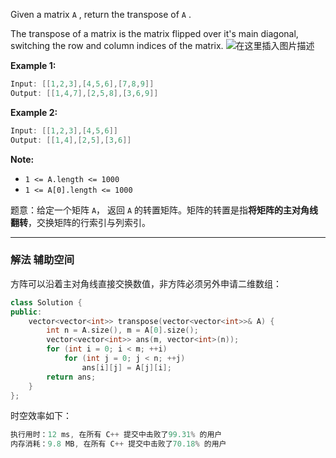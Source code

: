 

Given a matrix `A` , return the transpose of `A` .

The transpose of a matrix is the matrix flipped over it's main diagonal, switching the row and column indices of the matrix.
![在这里插入图片描述](https://img-blog.csdnimg.cn/20201114133852127.png?x-oss-process=image/watermark,type_ZmFuZ3poZW5naGVpdGk,shadow_10,text_aHR0cHM6Ly9ibG9nLmNzZG4ubmV0L215UmVhbGl6YXRpb24=,size_16,color_FFFFFF,t_70#pic_center)

 

**Example 1:**

```swift
Input: [[1,2,3],[4,5,6],[7,8,9]]
Output: [[1,4,7],[2,5,8],[3,6,9]]
```

**Example 2:**

```swift
Input: [[1,2,3],[4,5,6]]
Output: [[1,4],[2,5],[3,6]]
```

 

**Note:**
- `1 <= A.length <= 1000`
-  `1 <= A[0].length <= 1000`


题意：给定一个矩阵 `A`， 返回 `A` 的转置矩阵。矩阵的转置是指**将矩阵的主对角线翻转**，交换矩阵的行索引与列索引。

---
### 解法 辅助空间
方阵可以沿着主对角线直接交换数值，非方阵必须另外申请二维数组：
```cpp
class Solution {
public:
    vector<vector<int>> transpose(vector<vector<int>>& A) {
        int n = A.size(), m = A[0].size();
        vector<vector<int>> ans(m, vector<int>(n));
        for (int i = 0; i < m; ++i) 
            for (int j = 0; j < n; ++j)
                ans[i][j] = A[j][i];
        return ans;
    }
};
```
时空效率如下：
```cpp
执行用时：12 ms, 在所有 C++ 提交中击败了99.31% 的用户
内存消耗：9.8 MB, 在所有 C++ 提交中击败了70.18% 的用户
```
